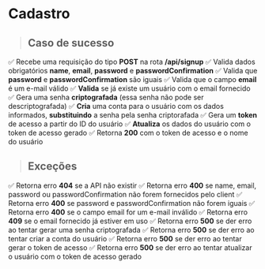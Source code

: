 # Cadastro

> ## Caso de sucesso

✅ Recebe uma requisição do tipo **POST** na rota **/api/signup**
✅ Valida dados obrigatórios **name**, **email**, **password** e **passwordConfirmation**
✅ Valida que **password** e **passwordConfirmation** são iguais
✅ Valida que o campo **email** é um e-mail válido
✅ **Valida** se já existe um usuário com o email fornecido
✅ Gera uma senha **criptografada** (essa senha não pode ser descriptografada)
✅ **Cria** uma conta para o usuário com os dados informados, **substituindo** a senha pela senha criptorafada
✅ Gera um **token** de acesso a partir do ID do usuário
✅ **Atualiza** os dados do usuário com o token de acesso gerado
✅ Retorna **200** com o token de acesso e o nome do usuário

> ## Exceções

✅ Retorna erro **404** se a API não existir
✅ Retorna erro **400** se name, email, password ou passwordConfirmation não forem fornecidos pelo client
✅ Retorna erro **400** se password e passwordConfirmation não forem iguais
✅ Retorna erro **400** se o campo email for um e-mail inválido
✅ Retorna erro **409** se o email fornecido já estiver em uso
✅ Retorna erro **500** se der erro ao tentar gerar uma senha criptografada
✅ Retorna erro **500** se der erro ao tentar criar a conta do usuário
✅ Retorna erro **500** se der erro ao tentar gerar o token de acesso
✅ Retorna erro **500** se der erro ao tentar atualizar o usuário com o token de acesso gerado
